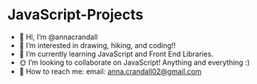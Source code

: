 # JavaScript-Projects
- 🥳 Hi, I’m @annacrandall 
- 🦎 I’m interested in drawing, hiking, and coding!! 
- 🌸 I’m currently learning JavaScript and Front End Libraries. 
- 🌞 I’m looking to collaborate on JavaScript! Anything and everything :) 
- 💌 How to reach me: 
                email: anna.crandall02@gmail.com
         
